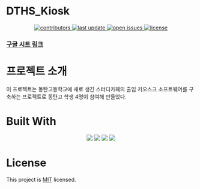 # DTHS_Kiosk
<div align="center">
<p>
  <a href="https://github.com/GameGate256/DTHS_Kiosk/graphs/contributors">
    <img src="https://img.shields.io/github/contributors/GameGate256/DTHS_Kiosk" alt="contributors" />
  </a>
  <a href="">
    <img src="https://img.shields.io/github/last-commit/GameGate256/DTHS_Kiosk" alt="last update" />
  </a>
  <a href="https://github.com/GameGate256/DTHS_Kiosk/issues/">
    <img src="https://img.shields.io/github/issues/GameGate256/DTHS_Kiosk" alt="open issues" />
  </a>
  <a href="https://github.com/GameGate256/DTHS_Kiosk/LICENSE">
    <img src="https://img.shields.io/github/license/GameGate256/DTHS_Kiosk.svg" alt="license" />
  </a>
</p>
</div>

### [구글 시트 링크](https://docs.google.com/spreadsheets/d/10fMEvmLLreOmNsWWwMVQY7bHbgKYTxjBPAEUP73AbCw/edit?usp=sharing)

# 프로젝트 소개
이 프로젝트는 동탄고등학교에 새로 생긴 스터디카페의 출입 키오스크 소프트웨어를 구축하는 프로젝트로 동탄고 학생 4명이 참여해 만들었다.

# Built With
<div align="center">
 <img src="https://img.shields.io/badge/Unity 21.3.0f1-FFFFFF?style=flat&logo=Unity&logoColor=black"/>  
 <img src="https://img.shields.io/badge/javascript-F7DF1E?style=flat&logo=javascript&logoColor=white"/> 
 <img src="https://img.shields.io/badge/google sheets-34A853?style=flat&logo=googlesheets&logoColor=white"/>
 <img src="https://img.shields.io/badge/google apps script-4285F4?style=flat&logo=googleappsscript&logoColor=white"/>

</div>

# License
This project is [MIT](./LICENSE) licensed.



